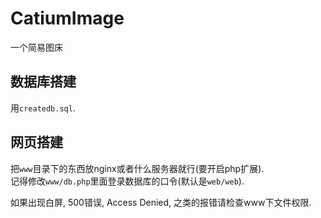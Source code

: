 # CatiumImage
一个简易图床

## 数据库搭建
用`createdb.sql`.  


## 网页搭建
把`www`目录下的东西放nginx或者什么服务器就行(要开启php扩展).  
记得修改`www/db.php`里面登录数据库的口令(默认是`web/web`).  

如果出现白屏, 500错误, Access Denied, 之类的报错请检查www下文件权限.  